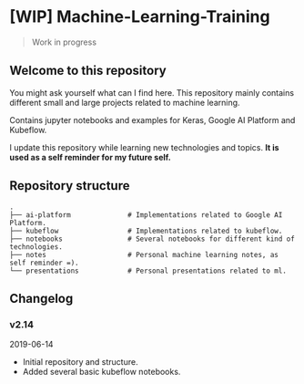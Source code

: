 # [WIP] Machine-Learning-Training

> Work in progress

## Welcome to this repository
You might ask yourself what can I find here. This repository mainly contains different small and large projects related to machine learning. 

Contains jupyter notebooks and examples for Keras, Google AI Platform and Kubeflow. 

I update this repository while learning new technologies and topics.  **It is used as a self reminder for my future self.**



## Repository structure
    .
    ├── ai-platform              # Implementations related to Google AI Platform.
    ├── kubeflow                 # Implementations related to kubeflow.
    ├── notebooks                # Several notebooks for different kind of technologies.
    ├── notes                    # Personal machine learning notes, as self reminder =).
    └── presentations            # Personal presentations related to ml.

## Changelog

### v2.14
2019-06-14

* Initial repository and structure.
* Added several basic kubeflow notebooks.
